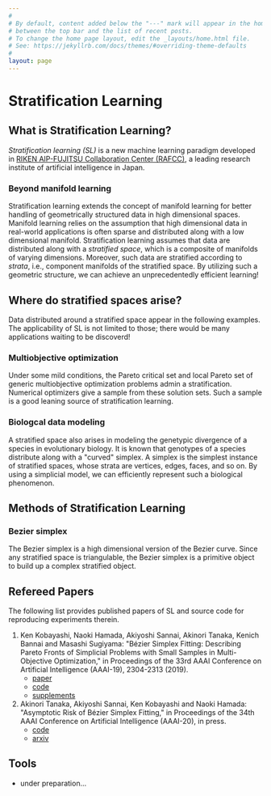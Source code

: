 ```yaml
---
#
# By default, content added below the "---" mark will appear in the home page
# between the top bar and the list of recent posts.
# To change the home page layout, edit the _layouts/home.html file.
# See: https://jekyllrb.com/docs/themes/#overriding-theme-defaults
#
layout: page
---
```


<h1>Stratification Learning</h1>

## What is Stratification Learning?

_Stratification learning (SL)_ is a new machine learning paradigm developed in [RIKEN AIP-FUJITSU Collaboration Center (RAFCC)](https://aip.riken.jp/labs/lab-fujitsu/), a leading research institute of artificial intelligence in Japan.

### Beyond manifold learning

Stratification learning extends the concept of manifold learning for better handling of geometrically structured data in high dimensional spaces.
Manifold learning relies on the assumption that high dimensional data in real-world applications is often sparse and distributed along with a low dimensional manifold.
Stratification learning assumes that data are distributed along with a _stratified space_, which is a composite of manifolds of varying dimensions.
Moreover, such data are stratified according to _strata_, i.e., component manifolds of the stratified space.
By utilizing such a geometric structure, we can achieve an unprecedentedly efficient learning!


## Where do stratified spaces arise?
Data distributed around a stratified space appear in the following examples.
The applicability of SL is not limited to those; there would be many applications waiting to be discoverd!

### Multiobjective optimization
Under some mild conditions, the Pareto critical set and local Pareto set of generic multiobjective optimization problems admin a stratification.
Numerical optimizers give a sample from these solution sets.
Such a sample is a good leaning source of stratification learning.

### Biologcal data modeling
A stratified space also arises in modeling the genetypic divergence of a species in evolutionary biology.
It is known that genotypes of a species distribute along with a "curved" simplex.
A simplex is the simplest instance of stratified spaces, whose strata are vertices, edges, faces, and so on.
By using a simplicial model, we can efficiently represent such a biological phenomenon.


## Methods of Stratification Learning

### Bezier simplex
The Bezier simplex is a high dimensional version of the Bezier curve.
Since any stratified space is triangulable, the Bezier simplex is a primitive object to build up a complex stratified object.


## Refereed Papers
The following list provides published papers of SL and source code for reproducing experiments therein. 

1. Ken Kobayashi, Naoki Hamada, Akiyoshi Sannai, Akinori Tanaka, Kenich Bannai and Masashi Sugiyama: "Bézier Simplex Fitting: Describing Pareto Fronts of Simplicial Problems with Small Samples in Multi-Objective Optimization," in Proceedings of the 33rd AAAI Conference on Artificial Intelligence (AAAI-19), 2304-2313 (2019).
    - [paper](https://doi.org/10.1609/aaai.v33i01.33012304)
    - [code](https://github.com/rafcc/aaai-19.2786)
    - [supplements](https://arxiv.org/abs/1812.05222)
1. Akinori Tanaka, Akiyoshi Sannai, Ken Kobayashi and Naoki Hamada: "Asymptotic Risk of Bézier Simplex Fitting," in Proceedings of the 34th AAAI Conference on Artificial Intelligence (AAAI-20), in press.
    - [code](https://github.com/rafcc/aaai-20.1534)
    - [arxiv](https://arxiv.org/abs/1906.06924)

## Tools
- under preparation...
